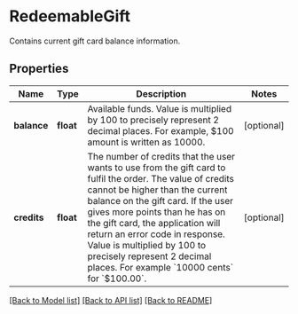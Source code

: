 # RedeemableGift

Contains current gift card balance information.

## Properties

Name | Type | Description | Notes
------------ | ------------- | ------------- | -------------
**balance** | **float** | Available funds. Value is multiplied by 100 to precisely represent 2 decimal places. For example, $100 amount is written as 10000. | [optional] 
**credits** | **float** | The number of credits that the user wants to use from the gift card to fulfil the order. The value of credits cannot be higher than the current balance on the gift card. If the user gives more points than he has on the gift card, the application will return an error code in response. Value is multiplied by 100 to precisely represent 2 decimal places. For example &#x60;10000 cents&#x60; for &#x60;$100.00&#x60;. | [optional] 

[[Back to Model list]](../README.md#documentation-for-models) [[Back to API list]](../README.md#documentation-for-api-endpoints) [[Back to README]](../README.md)


